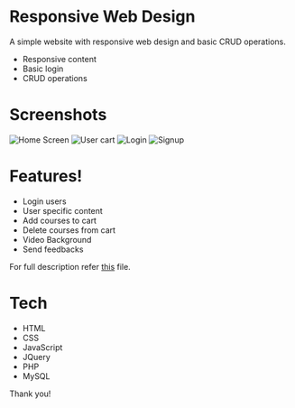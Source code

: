 # Responsive Web Design

A simple website with responsive web design and basic CRUD operations.

  - Responsive content
  - Basic login
  - CRUD operations
  

# Screenshots
![Home Screen](https://github.com/nishat0403/responsive-web-design-sample/blob/master/demo/home.png)
![User cart](https://github.com/nishat0403/responsive-web-design-sample/blob/master/demo/profile.png)
![Login](https://github.com/nishat0403/responsive-web-design-sample/blob/master/demo/login.png)
![Signup](https://github.com/nishat0403/responsive-web-design-sample/blob/master/demo/signup.png)

# Features!

  - Login users
  - User specific content
  - Add courses to cart
  - Delete courses from cart
  - Video Background
  - Send feedbacks

For full description refer [this](https://github.com/nishat0403/responsive-web-design-sample/blob/master/reference.pdf) file.

# Tech

  - HTML
  - CSS
  - JavaScript
  - JQuery
  - PHP
  - MySQL

Thank you!
